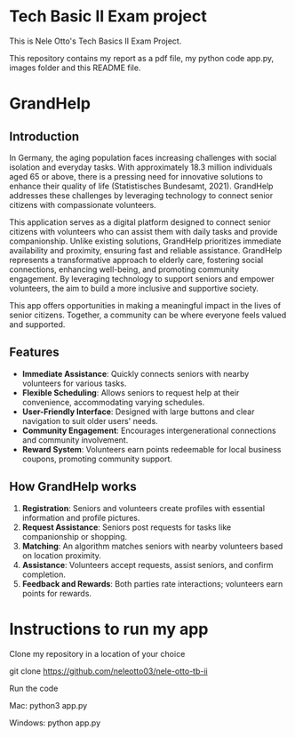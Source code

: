 # Tech Basic II Exam project

This is Nele Otto's Tech Basics II Exam Project.

This repository contains my report as a pdf file, my python code app.py, images folder and this README file.

# GrandHelp

## Introduction



In Germany, the aging population faces increasing challenges with social isolation and everyday tasks. With approximately 18.3 million individuals aged 65 or above, there is a pressing need for innovative solutions to enhance their quality of life (Statistisches Bundesamt, 2021). GrandHelp addresses these challenges by leveraging technology to connect senior citizens with compassionate volunteers.

This application serves as a digital platform designed to connect senior citizens with volunteers who can assist them with daily tasks and provide companionship. Unlike existing solutions, GrandHelp prioritizes immediate availability and proximity, ensuring fast and reliable assistance. GrandHelp represents a transformative approach to elderly care, fostering social connections, enhancing well-being, and promoting community engagement. By leveraging technology to support seniors and empower volunteers, the aim to build a more inclusive and supportive society.

This app offers opportunities in making a meaningful impact in the lives of senior citizens. Together, a community can be where everyone feels valued and supported.


## Features

- **Immediate Assistance**: Quickly connects seniors with nearby volunteers for various tasks.
- **Flexible Scheduling**: Allows seniors to request help at their convenience, accommodating varying schedules.
- **User-Friendly Interface**: Designed with large buttons and clear navigation to suit older users' needs.
- **Community Engagement**: Encourages intergenerational connections and community involvement.
- **Reward System**: Volunteers earn points redeemable for local business coupons, promoting community support.

## How GrandHelp works

1. **Registration**: Seniors and volunteers create profiles with essential information and profile pictures.
2. **Request Assistance**: Seniors post requests for tasks like companionship or shopping.
3. **Matching**: An algorithm matches seniors with nearby volunteers based on location proximity.
4. **Assistance**: Volunteers accept requests, assist seniors, and confirm completion.
5. **Feedback and Rewards**: Both parties rate interactions; volunteers earn points for rewards.

# Instructions to run my app

Clone my repository in a location of your choice

git clone https://github.com/neleotto03/nele-otto-tb-ii

Run the code

Mac: python3 app.py

Windows: python app.py
